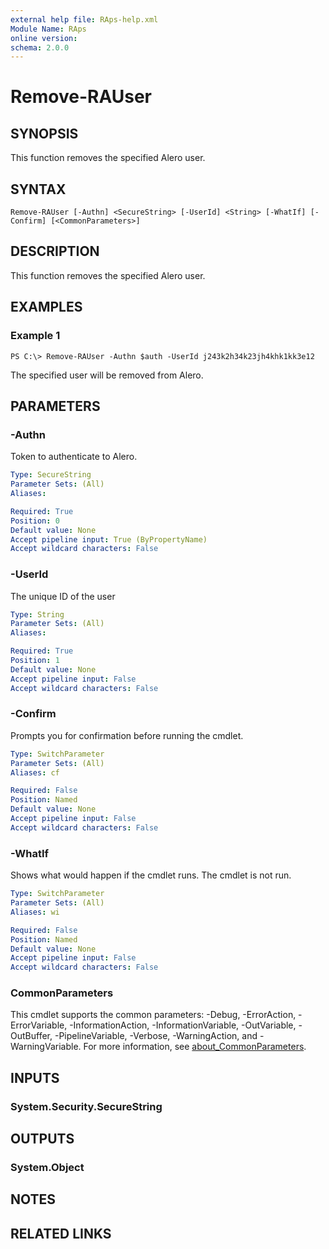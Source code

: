```yaml
---
external help file: RAps-help.xml
Module Name: RAps
online version:
schema: 2.0.0
---
```


# Remove-RAUser

## SYNOPSIS
This function removes the specified Alero user.

## SYNTAX

```
Remove-RAUser [-Authn] <SecureString> [-UserId] <String> [-WhatIf] [-Confirm] [<CommonParameters>]
```

## DESCRIPTION
This function removes the specified Alero user.

## EXAMPLES

### Example 1
```
PS C:\> Remove-RAUser -Authn $auth -UserId j243k2h34k23jh4khk1kk3e12
```

The specified user will be removed from Alero.

## PARAMETERS

### -Authn
Token to authenticate to Alero.

```yaml
Type: SecureString
Parameter Sets: (All)
Aliases:

Required: True
Position: 0
Default value: None
Accept pipeline input: True (ByPropertyName)
Accept wildcard characters: False
```

### -UserId
The unique ID of the user

```yaml
Type: String
Parameter Sets: (All)
Aliases:

Required: True
Position: 1
Default value: None
Accept pipeline input: False
Accept wildcard characters: False
```

### -Confirm
Prompts you for confirmation before running the cmdlet.

```yaml
Type: SwitchParameter
Parameter Sets: (All)
Aliases: cf

Required: False
Position: Named
Default value: None
Accept pipeline input: False
Accept wildcard characters: False
```

### -WhatIf
Shows what would happen if the cmdlet runs. The cmdlet is not run.

```yaml
Type: SwitchParameter
Parameter Sets: (All)
Aliases: wi

Required: False
Position: Named
Default value: None
Accept pipeline input: False
Accept wildcard characters: False
```

### CommonParameters
This cmdlet supports the common parameters: -Debug, -ErrorAction, -ErrorVariable, -InformationAction, -InformationVariable, -OutVariable, -OutBuffer, -PipelineVariable, -Verbose, -WarningAction, and -WarningVariable. For more information, see [about_CommonParameters](http://go.microsoft.com/fwlink/?LinkID=113216).

## INPUTS

### System.Security.SecureString
## OUTPUTS

### System.Object
## NOTES

## RELATED LINKS

